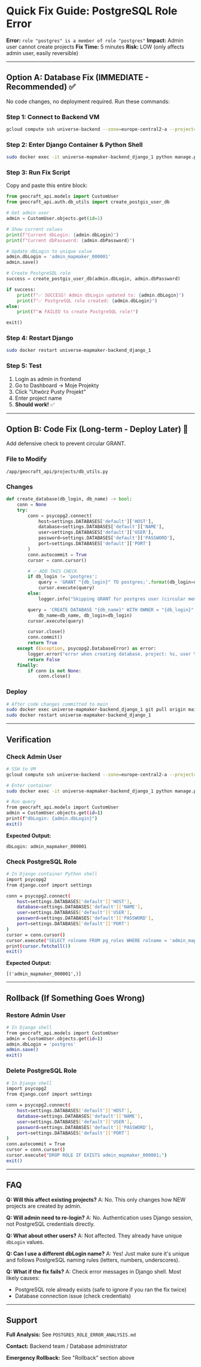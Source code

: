 # Quick Fix Guide: PostgreSQL Role Error

**Error:** `role "postgres" is a member of role "postgres"`
**Impact:** Admin user cannot create projects
**Fix Time:** 5 minutes
**Risk:** LOW (only affects admin user, easily reversible)

---

## Option A: Database Fix (IMMEDIATE - Recommended) ✅

No code changes, no deployment required. Run these commands:

### Step 1: Connect to Backend VM

```bash
gcloud compute ssh universe-backend --zone=europe-central2-a --project=universe-mapmaker
```

### Step 2: Enter Django Container & Python Shell

```bash
sudo docker exec -it universe-mapmaker-backend_django_1 python manage.py shell
```

### Step 3: Run Fix Script

Copy and paste this entire block:

```python
from geocraft_api.models import CustomUser
from geocraft_api.auth.db_utils import create_postgis_user_db

# Get admin user
admin = CustomUser.objects.get(id=1)

# Show current values
print(f"Current dbLogin: {admin.dbLogin}")
print(f"Current dbPassword: {admin.dbPassword}")

# Update dbLogin to unique value
admin.dbLogin = 'admin_mapmaker_000001'
admin.save()

# Create PostgreSQL role
success = create_postgis_user_db(admin.dbLogin, admin.dbPassword)

if success:
    print(f"✅ SUCCESS! Admin dbLogin updated to: {admin.dbLogin}")
    print(f"✅ PostgreSQL role created: {admin.dbLogin}")
else:
    print(f"❌ FAILED to create PostgreSQL role!")

exit()
```

### Step 4: Restart Django

```bash
sudo docker restart universe-mapmaker-backend_django_1
```

### Step 5: Test

1. Login as admin in frontend
2. Go to Dashboard → Moje Projekty
3. Click "Utwórz Pusty Projekt"
4. Enter project name
5. **Should work!** ✅

---

## Option B: Code Fix (Long-term - Deploy Later) 🔄

Add defensive check to prevent circular GRANT.

### File to Modify

`/app/geocraft_api/projects/db_utils.py`

### Changes

```python
def create_database(db_login, db_name) -> bool:
    conn = None
    try:
        conn = psycopg2.connect(
            host=settings.DATABASES['default']['HOST'],
            database=settings.DATABASES['default']['NAME'],
            user=settings.DATABASES['default']['USER'],
            password=settings.DATABASES['default']['PASSWORD'],
            port=settings.DATABASES['default']['PORT']
        )
        conn.autocommit = True
        cursor = conn.cursor()

        # ✅ ADD THIS CHECK
        if db_login != 'postgres':
            query = 'GRANT "{db_login}" TO postgres;'.format(db_login=db_login)
            cursor.execute(query)
        else:
            logger.info("Skipping GRANT for postgres user (circular membership prevention)")

        query = 'CREATE DATABASE "{db_name}" WITH OWNER = "{db_login}" ENCODING = "UTF8" TEMPLATE = template_postgis CONNECTION LIMIT = -1;'.format(
            db_name=db_name, db_login=db_login)
        cursor.execute(query)

        cursor.close()
        conn.commit()
        return True
    except (Exception, psycopg2.DatabaseError) as error:
        logger.error("error when creating database, project: %s, user %s, error: %s", db_name, db_login, error)
        return False
    finally:
        if conn is not None:
            conn.close()
```

### Deploy

```bash
# After code changes committed to main
sudo docker exec universe-mapmaker-backend_django_1 git pull origin main
sudo docker restart universe-mapmaker-backend_django_1
```

---

## Verification

### Check Admin User

```bash
# SSH to VM
gcloud compute ssh universe-backend --zone=europe-central2-a --project=universe-mapmaker

# Enter container
sudo docker exec -it universe-mapmaker-backend_django_1 python manage.py shell

# Run query
from geocraft_api.models import CustomUser
admin = CustomUser.objects.get(id=1)
print(f"dbLogin: {admin.dbLogin}")
exit()
```

**Expected Output:**
```
dbLogin: admin_mapmaker_000001
```

### Check PostgreSQL Role

```bash
# In Django container Python shell
import psycopg2
from django.conf import settings

conn = psycopg2.connect(
    host=settings.DATABASES['default']['HOST'],
    database=settings.DATABASES['default']['NAME'],
    user=settings.DATABASES['default']['USER'],
    password=settings.DATABASES['default']['PASSWORD'],
    port=settings.DATABASES['default']['PORT']
)
cursor = conn.cursor()
cursor.execute("SELECT rolname FROM pg_roles WHERE rolname = 'admin_mapmaker_000001';")
print(cursor.fetchall())
exit()
```

**Expected Output:**
```
[('admin_mapmaker_000001',)]
```

---

## Rollback (If Something Goes Wrong)

### Restore Admin User

```bash
# In Django shell
from geocraft_api.models import CustomUser
admin = CustomUser.objects.get(id=1)
admin.dbLogin = 'postgres'
admin.save()
exit()
```

### Delete PostgreSQL Role

```bash
# In Django shell
import psycopg2
from django.conf import settings

conn = psycopg2.connect(
    host=settings.DATABASES['default']['HOST'],
    database=settings.DATABASES['default']['NAME'],
    user=settings.DATABASES['default']['USER'],
    password=settings.DATABASES['default']['PASSWORD'],
    port=settings.DATABASES['default']['PORT']
)
conn.autocommit = True
cursor = conn.cursor()
cursor.execute("DROP ROLE IF EXISTS admin_mapmaker_000001;")
exit()
```

---

## FAQ

**Q: Will this affect existing projects?**
A: No. This only changes how NEW projects are created by admin.

**Q: Will admin need to re-login?**
A: No. Authentication uses Django session, not PostgreSQL credentials directly.

**Q: What about other users?**
A: Not affected. They already have unique `dbLogin` values.

**Q: Can I use a different dbLogin name?**
A: Yes! Just make sure it's unique and follows PostgreSQL naming rules (letters, numbers, underscores).

**Q: What if the fix fails?**
A: Check error messages in Django shell. Most likely causes:
- PostgreSQL role already exists (safe to ignore if you ran the fix twice)
- Database connection issue (check credentials)

---

## Support

**Full Analysis:** See `POSTGRES_ROLE_ERROR_ANALYSIS.md`

**Contact:** Backend team / Database administrator

**Emergency Rollback:** See "Rollback" section above
